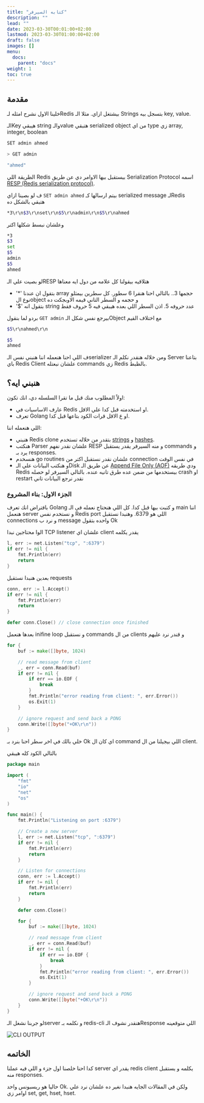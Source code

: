 ```yaml
---
title: "كتابه السيرفر"
description: ""
lead: ""
date: 2023-03-30T00:01:00+02:00
lastmod: 2023-03-30T01:00:00+02:00
draft: false
images: []
menu:
  docs:
    parent: "docs"
weight: 1
toc: true
---
```


## مقدمة

خلينا الاول نشرح امثله لـRedis بيشتغل ازاي. مثلا الـ Strings بتسجل بيه key, value.

 الـKey هيبقي string والـvalue هتبقي serialized object من اي type زي array, integer, boolean


```bash
SET admin ahmed
```

```bash
> GET admin

"ahmed"
```



الطريقة اللي Redis بيستقبل بيها الاوامر دي عن طريق Serialization Protocol اسمه [RESP (Redis serialization protocol)](https://redis.io/docs/reference/protocol-spec/).

ف لو بصينا ازاي `SET admin ahmed` بيتم ارسالها كـ serialized message لـRedis هتبقي بالشكل ده


```bash
*3\r\n$3\r\nset\r\n$5\r\nadmin\r\n$5\r\nahmed
```


وعلشان نبسط شكلها اكتر


```bash
*3
$3
set
$5
admin
$5
ahmed
```


لو بصيت علي الـRESP هتلاقيه بيقولنا كل علامه من دول ايه معناها

- '*' بتقول ان عندنا array حجمها 3.. بالتالي احنا هنقرا 6 سطور. كل سطرين بيمثلو نوع الobject و حجمه و السطر التاني قيمه الاوبجكت ده
- '$' بتقول انه string عدد حروفه 5. اذن السطر اللي بعده هيبقي فيه 5 حروف فقط


بردو لما بنقول `GET admin` بيرجع نفس شكل الـObject مع اختلاف القيم




```bash
$5\r\nahmed\r\n
```

```bash
$5
ahmed
```


ف اللي احنا هنعمله اننا هنبني نفس الـserializer ومن خلاله هنقدر نكلم الـ Server بتاعنا باي Redis Client علشان نبعتله commands زي Redis بالظبط.

## هنبني ايه؟

اولاً المطلوب منك قبل ما تقرا السلسله دي، انك تكون:

- عارف الاساسيات في Redis او استخدمته قبل كدا علي الاقل.
- تعرف Golang او ع الاقل قرات الكود بتاعها قبل كدا.

اللي هنعمله اننا:

- هنبني Redis clone بتقدر من خلاله تستخدم [strings](https://redis.io/docs/data-types/strings/) و [hashes](https://redis.io/docs/data-types/hashes/).
- هنكتب Parser علشان نقدر نفهم RESP و منه السيرفر يقدر يستقبل  commands و يرد بـ responses.
- هنسخدم go routines علشان نقدر نستقبل اكتر من connection في نفس الوقت
- و هنكتب البيانات علي الـDisk عن طريق الـ [Append File Only (AOF)](https://redis.io/docs/management/persistence/) ودي طريقه Redis بيستخدمها من ضمن عده طرق تانيه عنده. بالتالي السيرفر لو حصله crash او restart نقدر نرجع البيانات تاني


### الجزء الاول: بناء المشروع

بافتراض انك تعرف Golang و كتبت بيها قبل كدا. كل اللي هنحتاج نعمله في الـ main اننا هنعمل server و نستخدم نفس Redis port اللي هو 6379. وهنبدا نستقبل connections و نرد ب message واحده بتقول Ok


الوا محتاجين نبدا TCP listener علشان اي client يقدر يكلمه


```go
l, err := net.Listen("tcp", ":6379")
if err != nil {
    fmt.Println(err)
    return
}
```


بعدين هنبدا نستقبل requests


```go
conn, err := l.Accept()
if err != nil {
    fmt.Println(err)
    return
}

defer conn.Close() // close connection once finished
```


بعدها هنعمل inifine loop و نستقبل commands من ال clients و قندر نرد عليهم


```go
for {
    buf := make([]byte, 1024)

    // read message from client
    _, err = conn.Read(buf)
    if err != nil {
        if err == io.EOF {
            break
        }
        fmt.Println("error reading from client: ", err.Error())
        os.Exit(1)
    }

    // ignore request and send back a PONG
    conn.Write([]byte("+OK\r\n"))
}
```


خلي بالك في اخر سطر احنا بنرد بـ Ok اي كان ال command اللي بيجيلنا من ال client.

بالتالي الكود كله هيبقي



```go
package main

import (
	"fmt"
	"io"
	"net"
	"os"
)

func main() {
	fmt.Println("Listening on port :6379")

	// Create a new server
	l, err := net.Listen("tcp", ":6379")
	if err != nil {
		fmt.Println(err)
		return
	}

	// Listen for connections
	conn, err := l.Accept()
	if err != nil {
		fmt.Println(err)
		return
	}

	defer conn.Close()

	for {
		buf := make([]byte, 1024)

		// read message from client
		_, err = conn.Read(buf)
		if err != nil {
			if err == io.EOF {
				break
			}
			fmt.Println("error reading from client: ", err.Error())
			os.Exit(1)
		}

		// ignore request and send back a PONG
		conn.Write([]byte("+OK\r\n"))
	}
}
```



لو جربنا نشغل الـserver و نكلمه بـ redis-cli هنقدر نشوف الـResponse اللي متوقعينه

![CLI OUTPUT](/images/build-redis-from-scratch/part-1/cli-output.png)

## الخاتمه

كدا احنا خلصنا اول جزء و اللي فيه عملنا server يقدر اي redis client يكلمه و يستقبل منه responses.

حاليا هو ريسبونس واحد Ok. ولكن في المقالات الجايه هنبدا نغير ده علشان نرد علي اوامر زي set, get, hset, hset.

